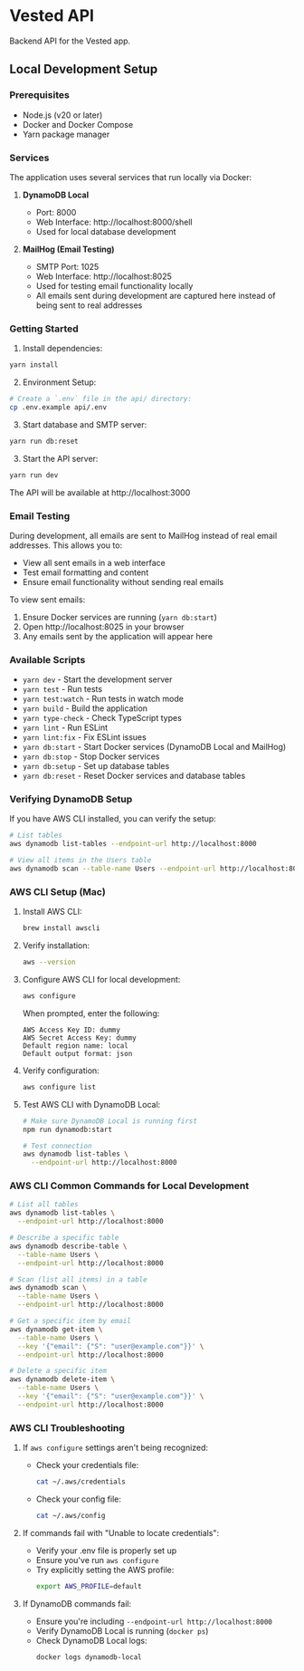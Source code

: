 <!--
title: 'Serverless Framework Node Express API on AWS'
description: 'This template demonstrates how to develop and deploy a simple Node Express API running on AWS Lambda using the Serverless Framework.'
layout: Doc
framework: v4
platform: AWS
language: nodeJS
priority: 1
authorLink: 'https://github.com/serverless'
authorName: 'Serverless, Inc.'
authorAvatar: 'https://avatars1.githubusercontent.com/u/13742415?s=200&v=4'
-->

# Vested API

Backend API for the Vested app.

## Local Development Setup

### Prerequisites
- Node.js (v20 or later)
- Docker and Docker Compose
- Yarn package manager

### Services
The application uses several services that run locally via Docker:

1. **DynamoDB Local**
   - Port: 8000
   - Web Interface: http://localhost:8000/shell
   - Used for local database development

2. **MailHog (Email Testing)**
   - SMTP Port: 1025
   - Web Interface: http://localhost:8025
   - Used for testing email functionality locally
   - All emails sent during development are captured here instead of being sent to real addresses

### Getting Started

1. Install dependencies:

```bash
yarn install
```

2. Environment Setup:

```bash
# Create a `.env` file in the api/ directory:
cp .env.example api/.env
```

3. Start database and SMTP server:

```bash
yarn run db:reset
```

3. Start the API server:

```bash
yarn run dev
```

The API will be available at http://localhost:3000

### Email Testing

During development, all emails are sent to MailHog instead of real email addresses. This allows you to:
- View all sent emails in a web interface
- Test email formatting and content
- Ensure email functionality without sending real emails

To view sent emails:
1. Ensure Docker services are running (`yarn db:start`)
2. Open http://localhost:8025 in your browser
3. Any emails sent by the application will appear here

### Available Scripts

- `yarn dev` - Start the development server
- `yarn test` - Run tests
- `yarn test:watch` - Run tests in watch mode
- `yarn build` - Build the application
- `yarn type-check` - Check TypeScript types
- `yarn lint` - Run ESLint
- `yarn lint:fix` - Fix ESLint issues
- `yarn db:start` - Start Docker services (DynamoDB Local and MailHog)
- `yarn db:stop` - Stop Docker services
- `yarn db:setup` - Set up database tables
- `yarn db:reset` - Reset Docker services and database tables

### Verifying DynamoDB Setup

If you have AWS CLI installed, you can verify the setup:
```bash
# List tables
aws dynamodb list-tables --endpoint-url http://localhost:8000

# View all items in the Users table
aws dynamodb scan --table-name Users --endpoint-url http://localhost:8000
```

### AWS CLI Setup (Mac)

1. Install AWS CLI:
   ```bash
   brew install awscli
   ```

2. Verify installation:
   ```bash
   aws --version
   ```

3. Configure AWS CLI for local development:
   ```bash
   aws configure
   ```
   When prompted, enter the following:
   ```
   AWS Access Key ID: dummy
   AWS Secret Access Key: dummy
   Default region name: local
   Default output format: json
   ```

4. Verify configuration:
   ```bash
   aws configure list
   ```

5. Test AWS CLI with DynamoDB Local:
   ```bash
   # Make sure DynamoDB Local is running first
   npm run dynamodb:start

   # Test connection
   aws dynamodb list-tables \
     --endpoint-url http://localhost:8000
   ```

### AWS CLI Common Commands for Local Development

```bash
# List all tables
aws dynamodb list-tables \
  --endpoint-url http://localhost:8000

# Describe a specific table
aws dynamodb describe-table \
  --table-name Users \
  --endpoint-url http://localhost:8000

# Scan (list all items) in a table
aws dynamodb scan \
  --table-name Users \
  --endpoint-url http://localhost:8000

# Get a specific item by email
aws dynamodb get-item \
  --table-name Users \
  --key '{"email": {"S": "user@example.com"}}' \
  --endpoint-url http://localhost:8000

# Delete a specific item
aws dynamodb delete-item \
  --table-name Users \
  --key '{"email": {"S": "user@example.com"}}' \
  --endpoint-url http://localhost:8000
```

### AWS CLI Troubleshooting

1. If `aws configure` settings aren't being recognized:
   - Check your credentials file:
     ```bash
     cat ~/.aws/credentials
     ```
   - Check your config file:
     ```bash
     cat ~/.aws/config
     ```

2. If commands fail with "Unable to locate credentials":
   - Verify your .env file is properly set up
   - Ensure you've run `aws configure`
   - Try explicitly setting the AWS profile:
     ```bash
     export AWS_PROFILE=default
     ```

3. If DynamoDB commands fail:
   - Ensure you're including `--endpoint-url http://localhost:8000`
   - Verify DynamoDB Local is running (`docker ps`)
   - Check DynamoDB Local logs:
     ```bash
     docker logs dynamodb-local
     ```